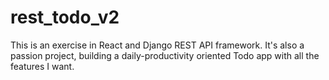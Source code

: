 # rest_todo_v2
This is an exercise in React and Django REST API framework. It's also a passion project, building a daily-productivity oriented Todo app with all the features I want. 
